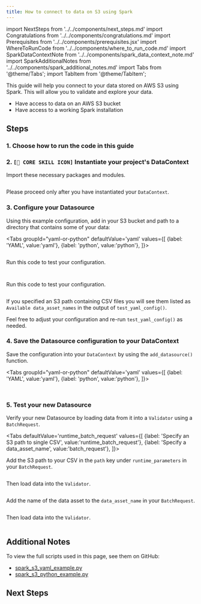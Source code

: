 ```yaml
---
title: How to connect to data on S3 using Spark
---
```


import NextSteps from '../../components/next_steps.md'
import Congratulations from '../../components/congratulations.md'
import Prerequisites from '../../components/prerequisites.jsx'
import WhereToRunCode from '../../components/where_to_run_code.md'
import SparkDataContextNote from '../../components/spark_data_context_note.md'
import SparkAdditionalNotes from '../../components/spark_additional_notes.md'
import Tabs from '@theme/Tabs';
import TabItem from '@theme/TabItem';

This guide will help you connect to your data stored on AWS S3 using Spark.
This will allow you to validate and explore your data.

<Prerequisites>

- Have access to data on an AWS S3 bucket
- Have access to a working Spark installation

</Prerequisites>

## Steps

### 1. Choose how to run the code in this guide

<WhereToRunCode />

### 2. `[🍏 CORE SKILL ICON]` Instantiate your project's DataContext

Import these necessary packages and modules.

```python file=../../../../../tests/integration/docusaurus/connecting_to_your_data/cloud/spark_s3_yaml_example.py#L1-L4
```

<SparkDataContextNote />

Please proceed only after you have instantiated your `DataContext`.

### 3. Configure your Datasource

Using this example configuration, add in your S3 bucket and path to a directory that contains some of your data:

<Tabs
  groupId="yaml-or-python"
  defaultValue='yaml'
  values={[
  {label: 'YAML', value:'yaml'},
  {label: 'python', value:'python'},
  ]}>
  <TabItem value="yaml">

```python file=../../../../../tests/integration/docusaurus/connecting_to_your_data/cloud/spark_s3_yaml_example.py#L20-L39
```

Run this code to test your configuration.

```python file=../../../../../tests/integration/docusaurus/connecting_to_your_data/cloud/spark_s3_yaml_example.py#L50
```

</TabItem>
<TabItem value="python">

```python file=../../../../../tests/integration/docusaurus/connecting_to_your_data/cloud/spark_s3_python_example.py#L21-L40
```

Run this code to test your configuration.

```python file=../../../../../tests/integration/docusaurus/connecting_to_your_data/cloud/spark_s3_python_example.py#L51
```

</TabItem>
</Tabs>

If you specified an S3 path containing CSV files you will see them listed as `Available data_asset_names` in the output of `test_yaml_config()`.

Feel free to adjust your configuration and re-run `test_yaml_config()` as needed.

### 4. Save the Datasource configuration to your DataContext

Save the configuration into your `DataContext` by using the `add_datasource()` function.

<Tabs
  groupId="yaml-or-python"
  defaultValue='yaml'
  values={[
  {label: 'YAML', value:'yaml'},
  {label: 'python', value:'python'},
  ]}>
  <TabItem value="yaml">

```python file=../../../../../tests/integration/docusaurus/connecting_to_your_data/cloud/spark_s3_yaml_example.py#L52
```

</TabItem>
<TabItem value="python">

```python file=../../../../../tests/integration/docusaurus/connecting_to_your_data/cloud/spark_s3_python_example.py#L53
```

</TabItem>
</Tabs>

### 5. Test your new Datasource

Verify your new Datasource by loading data from it into a `Validator` using a `BatchRequest`.

<Tabs
  defaultValue='runtime_batch_request'
  values={[
  {label: 'Specify an S3 path to single CSV', value:'runtime_batch_request'},
  {label: 'Specify a data_asset_name', value:'batch_request'},
  ]}>
  <TabItem value="runtime_batch_request">

Add the S3 path to your CSV in the `path` key under `runtime_parameters` in your `BatchRequest`.

```python file=../../../../../tests/integration/docusaurus/connecting_to_your_data/cloud/spark_s3_yaml_example.py#L55-L61
```
Then load data into the `Validator`.
```python file=../../../../../tests/integration/docusaurus/connecting_to_your_data/cloud/spark_s3_yaml_example.py#L69-L75
```

  </TabItem>
  <TabItem value="batch_request">

Add the name of the data asset to the `data_asset_name` in your `BatchRequest`.

```python file=../../../../../tests/integration/docusaurus/connecting_to_your_data/cloud/spark_s3_yaml_example.py#L81-L85
```
Then load data into the `Validator`.
```python file=../../../../../tests/integration/docusaurus/connecting_to_your_data/cloud/spark_s3_yaml_example.py#L93-L99
```

  </TabItem>
</Tabs>


<Congratulations />

## Additional Notes

<SparkAdditionalNotes />

To view the full scripts used in this page, see them on GitHub:

- [spark_s3_yaml_example.py](https://github.com/great-expectations/great_expectations/blob/develop/tests/integration/docusaurus/connecting_to_your_data/cloud/spark_s3_yaml_example.py)
- [spark_s3_python_example.py](https://github.com/great-expectations/great_expectations/blob/develop/tests/integration/docusaurus/connecting_to_your_data/cloud/spark_s3_python_example.py)

## Next Steps

<NextSteps />
